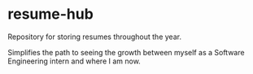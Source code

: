 # resume-hub
Repository for storing resumes throughout the year. 

Simplifies the path to seeing the growth between myself as a Software Engineering intern and where I am now.

